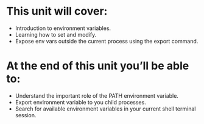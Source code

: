 # This unit will cover:
- Introduction to environment variables.
- Learning how to set and modify.
- Expose env vars outside the current process using the export command. 
# At the end of this unit you’ll be able to:
- Understand the important role of the PATH environment variable.
- Export environment variable to you child processes.
- Search for available environment variables in your current shell terminal session. 